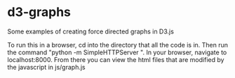 d3-graphs
=========

Some examples of creating force directed graphs in D3.js


To run this in a browser, cd into the directory that all the code is in. Then run the command "python -m SimpleHTTPServer
". In your browser, navigate to localhost:8000. From there you can view the html files that are modified by the javascript in js/graph.js